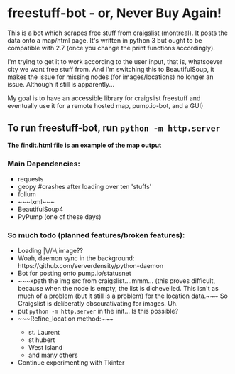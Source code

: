 # freestuff-bot - or, Never Buy Again!
This is a bot which scrapes free stuff from craigslist (montreal). It posts the data onto a map/html page. It's written in python 3 but ought to be compatible with 2.7 (once you change the print functions accordingly).

I'm trying to get it to work according to the user input, that is, whatsoever city we want free stuff from. And I'm switching this to BeautifulSoup, it makes the issue for missing nodes (for images/locations) no longer an issue. Although it still is apparently...

My goal is to have an accessible library for craigslist freestuff and eventually use it for a remote hosted map, pump.io-bot, and a GUI)

## To run freestuff-bot, run <code>python -m http.server</code>
<b>The findit.html file is an example of the map output</b>

### Main Dependencies:
<ul>
<li>requests</li>
<li>geopy #crashes after loading over ten 'stuffs'</li>
<li>folium</li>
<li>~~~lxml~~~</li>
<li>BeautifulSoup4</li>
<li>PyPump (one of these days)</li>
</ul>

### So much todo (planned features/broken features):
<ul>
  <li>Loading |\//-\ image??</li>
  <li>Woah, daemon sync in the background: https://github.com/serverdensity/python-daemon</li>
  <li>Bot for posting onto pump.io/statusnet</li>
  <li>~~~xpath the img src from craigslist....mmm... (this proves difficult, because when the node is empty, the list is dichevelled. This isn't as much of a problem (but it still is a problem) for the location data.~~~ So Craigslist is deliberatly obscurativating for images. Uh.</li>
  <li>put <code>python -m http.server</code> in the init... Is this possible?</li>
  <li>~~~Refine_location method:~~~</li>
    <ul>
      <li>st. Laurent</li>
      <li>st hubert</li>
      <li>West Island</li>
      <li>and many others</li>
    </ul>
  <li>Continue experimenting with Tkinter</li>
</ul>

